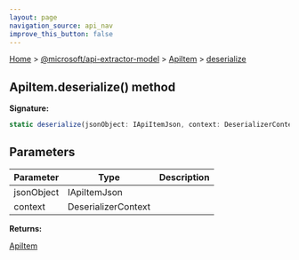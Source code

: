 ```yaml
---
layout: page
navigation_source: api_nav
improve_this_button: false
---
```



[Home](./index.md) &gt; [@microsoft/api-extractor-model](./api-extractor-model.md) &gt; [ApiItem](./api-extractor-model.apiitem.md) &gt; [deserialize](./api-extractor-model.apiitem.deserialize.md)

## ApiItem.deserialize() method

<b>Signature:</b>

```typescript
static deserialize(jsonObject: IApiItemJson, context: DeserializerContext): ApiItem;
```

## Parameters

|  Parameter | Type | Description |
|  --- | --- | --- |
|  jsonObject | IApiItemJson |  |
|  context | DeserializerContext |  |

<b>Returns:</b>

[ApiItem](./api-extractor-model.apiitem.md)
